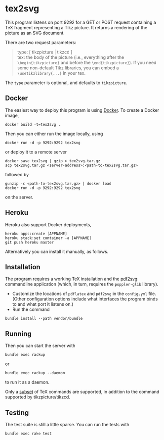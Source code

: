 # tex2svg

This program listens on port 9292 for a GET or POST request containing a TeX fragment representing a Tikz picture. It returns a rendering of the picture as an SVG document.

There are two request parameters:

>type: [ tikzpicture | tikzcd ]<br/>
> tex:  the body of the picture (i.e., everything after the `\begin{tikzpicture}` and before the
  `\end{tikzpicture}`). If you need some non-default Tikz libraries, you can embed a `\usetikzlibrary{...}` in your tex.

The `type` parameter is optional, and defaults to `tikzpicture`.

## Docker
The easiest way to deploy this program is using [Docker](https://docs.docker.com/). To create a Docker image,
~~~~~
docker build -t=tex2svg .
~~~~~
Then you can either run the image locally, using
~~~~~
docker run -d -p 9292:9292 tex2svg
~~~~~
or deploy it to a remote server
~~~~~
docker save tex2svg | gzip > tex2svg.tar.gz
scp tex2svg.tar.gz <server-address>:<path-to-tex2svg.tar.gz>
~~~~~
followed by
~~~~~
gunzip -c <path-to-tex2svg.tar.gz> | docker load
docker run -d -p 9292:9292 tex2svg
~~~~~
on the server.

## Heroku
Heroku also support Docker deployments,
~~~~~
heroku apps:create [APPNAME]
heroku stack:set container -a [APPNAME]
git push heroku master
~~~~~

Alternatively you can install it manually, as follows.

## Installation
The program requires a working TeX installation and the [pdf2svg](http://www.cityinthesky.co.uk/opensource/pdf2svg/) commandline application (which, in turn, requires the `poppler-glib` library).

* Customize the locations of `pdflatex` and `pdf2svg` in the `config.yml` file. (Other configuration options include what interfaces the program binds to and what port it listens on.)
* Run the command
~~~~~
bundle install --path vendor/bundle
~~~~~

## Running
Then you can start the server with
~~~~~
bundle exec rackup
~~~~~
or
~~~~~
bundle exec rackup --daemon
~~~~~
to run it as a daemon.

Only a [subset](https://golem.ph.utexas.edu/~distler/blog/itex2MMLcommands.html) of TeX commands are supported, in addition to the command supported by tikzpicture/tikzcd.

## Testing

The test suite is still a little sparse. You can run the tests with

~~~~~
bundle exec rake test
~~~~~